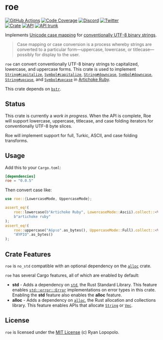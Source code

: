 # roe

[![GitHub Actions](https://github.com/artichoke/roe/workflows/CI/badge.svg)](https://github.com/artichoke/roe/actions)
[![Code Coverage](https://codecov.artichokeruby.org/roe/badges/flat.svg?nocache=2)](https://codecov.artichokeruby.org/roe/index.html)
[![Discord](https://img.shields.io/discord/607683947496734760)](https://discord.gg/QCe2tp2)
[![Twitter](https://img.shields.io/twitter/follow/artichokeruby?label=Follow&style=social)](https://twitter.com/artichokeruby)
<br>
[![Crate](https://img.shields.io/crates/v/roe.svg)](https://crates.io/crates/roe)
[![API](https://docs.rs/roe/badge.svg)](https://docs.rs/roe)
[![API trunk](https://img.shields.io/badge/docs-trunk-blue.svg)](https://artichoke.github.io/roe/roe/)

Implements [Unicode case mapping] for [conventionally UTF-8 binary strings].

> Case mapping or case conversion is a process whereby strings are converted to
> a particular form—uppercase, lowercase, or titlecase—possibly for display to
> the user.

`roe` can convert conventionally UTF-8 binary strings to capitalized, lowercase,
and uppercase forms. This crate is used to implement [`String#capitalize`],
[`Symbol#capitalize`], [`String#downcase`], [`Symbol#downcase`],
[`String#upcase`], and [`Symbol#upcase`] in [Artichoke Ruby].

This crate depends on [`bstr`].

## Status

This crate is currently a _work in progress_. When the API is complete, Roe will
support lowercase, uppercase, titlecase, and case folding iterators for
conventionally UTF-8 byte slices.

Roe will implement support for full, Turkic, ASCII, and case folding transforms.

## Usage

Add this to your `Cargo.toml`:

```toml
[dependencies]
roe = "0.0.5"
```

Then convert case like:

```rust
use roe::{LowercaseMode, UppercaseMode};

assert_eq!(
    roe::lowercase(b"Artichoke Ruby", LowercaseMode::Ascii).collect::<Vec<_>>(),
    b"artichoke ruby"
);
assert_eq!(
    roe::uppercase("Αύριο".as_bytes(), UppercaseMode::Full).collect::<Vec<_>>(),
    "ΑΎΡΙΟ".as_bytes()
);
```

## Crate Features

`roe` is `no_std` compatible with an optional dependency on the [`alloc`] crate.

`roe` has several Cargo features, all of which are enabled by default:

- **std** - Adds a dependency on [`std`], the Rust Standard Library. This
  feature enables [`std::error::Error`] implementations on error types in this
  crate. Enabling the **std** feature also enables the **alloc** feature.
- **alloc** - Adds a dependency on [`alloc`], the Rust allocation and
  collections library. This feature enables APIs that allocate [`String`] or
  [`Vec`].

## License

`roe` is licensed under the [MIT License](LICENSE) (c) Ryan Lopopolo.

[unicode case mapping]: https://unicode.org/faq/casemap_charprop.html#casemap
[conventionally utf-8 binary strings]:
  https://docs.rs/bstr/0.2.*/bstr/#when-should-i-use-byte-strings
[`string#capitalize`]:
  https://ruby-doc.org/core-3.1.2/String.html#method-i-capitalize
[`symbol#capitalize`]:
  https://ruby-doc.org/core-3.1.2/Symbol.html#method-i-capitalize
[`string#downcase`]:
  https://ruby-doc.org/core-3.1.2/String.html#method-i-downcase
[`symbol#downcase`]:
  https://ruby-doc.org/core-3.1.2/Symbol.html#method-i-downcase
[`string#upcase`]: https://ruby-doc.org/core-3.1.2/String.html#method-i-upcase
[`symbol#upcase`]: https://ruby-doc.org/core-3.1.2/Symbol.html#method-i-upcase
[artichoke ruby]: https://github.com/artichoke/artichoke
[`bstr`]: https://crates.io/crates/bstr
[`alloc`]: https://doc.rust-lang.org/alloc/index.html
[`std`]: https://doc.rust-lang.org/std/index.html
[`std::error::error`]: https://doc.rust-lang.org/std/error/trait.Error.html
[`string`]: https://doc.rust-lang.org/stable/alloc/string/struct.String.html
[`vec`]: https://doc.rust-lang.org/stable/alloc/vec/struct.Vec.html
